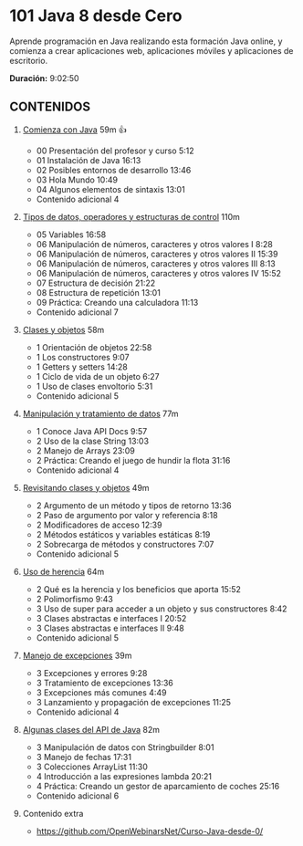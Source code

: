 # 101 Java 8 desde Cero

Aprende programación en Java realizando esta formación Java online, y comienza a crear aplicaciones web, aplicaciones móviles y aplicaciones de escritorio.

**Duración:** 9:02:50

## CONTENIDOS 
  
1. [Comienza con Java](101_Java_8_desde_Cero/01_Comienza_con_Java.md) 59m :+1:
   * 00 Presentación del profesor y curso 5:12 
   * 01 Instalación de Java 16:13 
   * 02 Posibles entornos de desarrollo 13:46 
   * 03 Hola Mundo 10:49 
   * 04 Algunos elementos de sintaxis 13:01 
   * Contenido adicional 4

2. [Tipos de datos, operadores y estructuras de control](101_Java_8_desde_Cero/02_Tipos_de_datos_operadores_y_estructuras_de_control.md) 110m
   * 05 Variables 16:58 
   * 06 Manipulación de números, caracteres y otros valores I 8:28 
   * 06 Manipulación de números, caracteres y otros valores II 15:39 
   * 06 Manipulación de números, caracteres y otros valores III 8:13 
   * 06 Manipulación de números, caracteres y otros valores IV 15:52 
   * 07 Estructura de decisión 21:22 
   * 08 Estructura de repetición 13:01 
   * 09 Práctica: Creando una calculadora 11:13 
   * Contenido adicional  7
   
3. [Clases y objetos](101_Java_8_desde_Cero/03_Clases_y_objetos.md) 58m
   * 1 Orientación de objetos 22:58 
   * 1 Los constructores 9:07 
   * 1 Getters y setters 14:28 
   * 1 Ciclo de vida de un objeto 6:27 
   * 1 Uso de clases envoltorio 5:31 
   * Contenido adicional 5

4. [Manipulación y tratamiento de datos](101_Java_8_desde_Cero/04_Manipulacion_y_tratamiento_de_datos.md) 77m
   * 1 Conoce Java API Docs 9:57 
   * 2 Uso de la clase String 13:03 
   * 2 Manejo de Arrays 23:09 
   * 2 Práctica: Creando el juego de hundir la flota 31:16 
   * Contenido adicional 4

5. [Revisitando clases y objetos](101_Java_8_desde_Cero/05_Revisitando_clases_y_objetos.md) 49m
   * 2 Argumento de un método y tipos de retorno 13:36 
   * 2 Paso de argumento por valor y referencia 8:18 
   * 2 Modificadores de acceso 12:39 
   * 2 Métodos estáticos y variables estáticas 8:19 
   * 2 Sobrecarga de métodos y constructores 7:07 
   * Contenido adicional 5

6. [Uso de herencia](101_Java_8_desde_Cero/06_Uso_de_herencia.md) 64m
   * 2 Qué es la herencia y los beneficios que aporta 15:52 
   * 2 Polimorfismo 9:43 
   * 3 Uso de super para acceder a un objeto y sus constructores 8:42 
   * 3 Clases abstractas e interfaces I 20:52 
   * 3 Clases abstractas e interfaces II 9:48 
   * Contenido adicional 5
   
7. [Manejo de excepciones](101_Java_8_desde_Cero/07_Manejo_de_excepciones.md) 39m
   * 3 Excepciones y errores 9:28 
   * 3 Tratamiento de excepciones 13:36 
   * 3 Excepciones más comunes 4:49 
   * 3 Lanzamiento y propagación de excepciones 11:25 
   * Contenido adicional 4
   
8. [Algunas clases del API de Java](101_Java_8_desde_Cero/08_Algunas_clases_del_API_de_Java.md) 82m
   * 3 Manipulación de datos con Stringbuilder 8:01 
   * 3 Manejo de fechas 17:31 
   * 3 Colecciones ArrayList 11:30 
   * 4 Introducción a las expresiones lambda 20:21 
   * 4 Práctica: Creando un gestor de aparcamiento de coches 25:16 
   * Contenido adicional 6
   
9. Contenido extra
   * https://github.com/OpenWebinarsNet/Curso-Java-desde-0/

